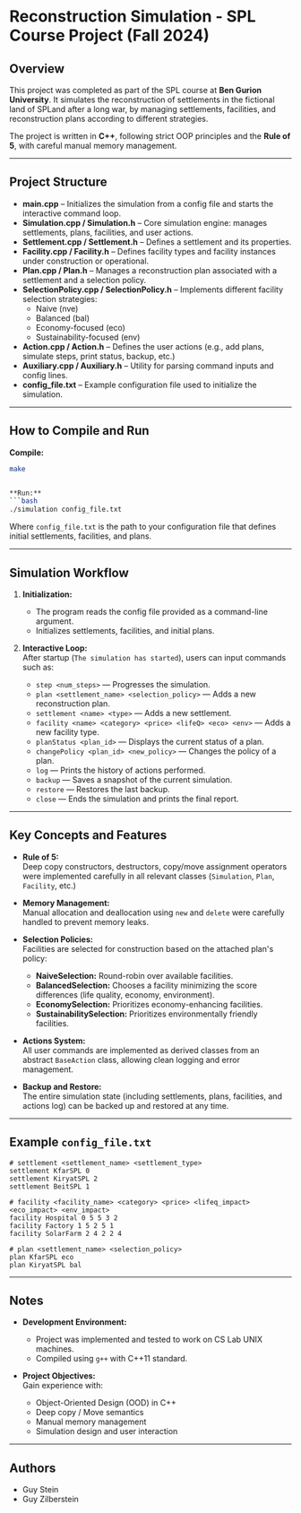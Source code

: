 
# Reconstruction Simulation - SPL Course Project (Fall 2024)

## Overview

This project was completed as part of the SPL course at **Ben Gurion University**. 
It simulates the reconstruction of settlements in the fictional land of SPLand after a long war, by managing settlements, facilities, and reconstruction plans according to different strategies.  

The project is written in **C++**, following strict OOP principles and the **Rule of 5**, with careful manual memory management.

---

## Project Structure

- **main.cpp** – Initializes the simulation from a config file and starts the interactive command loop.
- **Simulation.cpp / Simulation.h** – Core simulation engine: manages settlements, plans, facilities, and user actions.
- **Settlement.cpp / Settlement.h** – Defines a settlement and its properties.
- **Facility.cpp / Facility.h** – Defines facility types and facility instances under construction or operational.
- **Plan.cpp / Plan.h** – Manages a reconstruction plan associated with a settlement and a selection policy.
- **SelectionPolicy.cpp / SelectionPolicy.h** – Implements different facility selection strategies:  
  - Naive (nve)
  - Balanced (bal)
  - Economy-focused (eco)
  - Sustainability-focused (env)
- **Action.cpp / Action.h** – Defines the user actions (e.g., add plans, simulate steps, print status, backup, etc.)
- **Auxiliary.cpp / Auxiliary.h** – Utility for parsing command inputs and config lines.
- **config_file.txt** – Example configuration file used to initialize the simulation.

---

## How to Compile and Run

**Compile:**
```bash
make


**Run:**
```bash
./simulation config_file.txt
```
Where `config_file.txt` is the path to your configuration file that defines initial settlements, facilities, and plans.

---

## Simulation Workflow

1. **Initialization:**  
   - The program reads the config file provided as a command-line argument.
   - Initializes settlements, facilities, and initial plans.
   
2. **Interactive Loop:**  
   After startup (`The simulation has started`), users can input commands such as:
   - `step <num_steps>` — Progresses the simulation.
   - `plan <settlement_name> <selection_policy>` — Adds a new reconstruction plan.
   - `settlement <name> <type>` — Adds a new settlement.
   - `facility <name> <category> <price> <lifeQ> <eco> <env>` — Adds a new facility type.
   - `planStatus <plan_id>` — Displays the current status of a plan.
   - `changePolicy <plan_id> <new_policy>` — Changes the policy of a plan.
   - `log` — Prints the history of actions performed.
   - `backup` — Saves a snapshot of the current simulation.
   - `restore` — Restores the last backup.
   - `close` — Ends the simulation and prints the final report.

---

## Key Concepts and Features

- **Rule of 5:**  
  Deep copy constructors, destructors, copy/move assignment operators were implemented carefully in all relevant classes (`Simulation`, `Plan`, `Facility`, etc.)

- **Memory Management:**  
  Manual allocation and deallocation using `new` and `delete` were carefully handled to prevent memory leaks.

- **Selection Policies:**  
  Facilities are selected for construction based on the attached plan's policy:
  - **NaiveSelection:** Round-robin over available facilities.
  - **BalancedSelection:** Chooses a facility minimizing the score differences (life quality, economy, environment).
  - **EconomySelection:** Prioritizes economy-enhancing facilities.
  - **SustainabilitySelection:** Prioritizes environmentally friendly facilities.

- **Actions System:**  
  All user commands are implemented as derived classes from an abstract `BaseAction` class, allowing clean logging and error management.

- **Backup and Restore:**  
  The entire simulation state (including settlements, plans, facilities, and actions log) can be backed up and restored at any time.

---

## Example `config_file.txt`

```plaintext
# settlement <settlement_name> <settlement_type>
settlement KfarSPL 0
settlement KiryatSPL 2
settlement BeitSPL 1

# facility <facility_name> <category> <price> <lifeq_impact> <eco_impact> <env_impact>
facility Hospital 0 5 5 3 2
facility Factory 1 5 2 5 1
facility SolarFarm 2 4 2 2 4

# plan <settlement_name> <selection_policy>
plan KfarSPL eco
plan KiryatSPL bal
```

---

## Notes

- **Development Environment:**  
  - Project was implemented and tested to work on CS Lab UNIX machines.
  - Compiled using `g++` with C++11 standard.

- **Project Objectives:**  
  Gain experience with:
  - Object-Oriented Design (OOD) in C++
  - Deep copy / Move semantics
  - Manual memory management
  - Simulation design and user interaction

---

## Authors
- Guy Stein
- Guy Zilberstein


